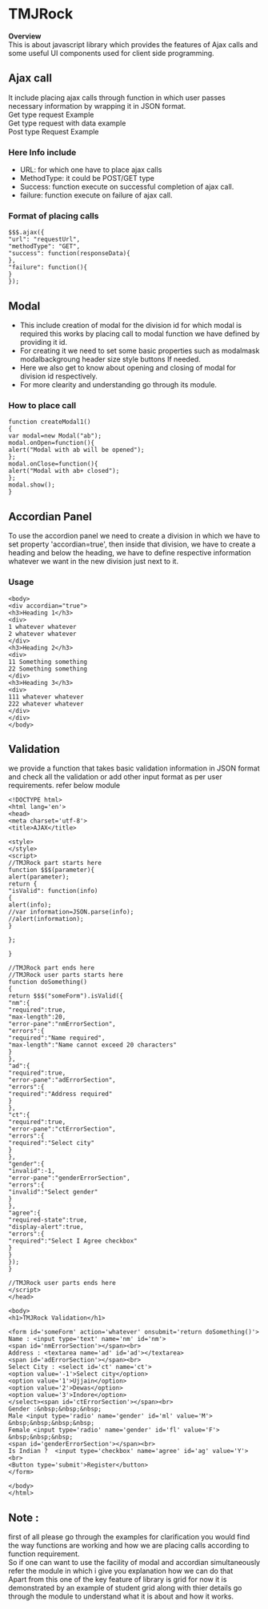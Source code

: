 # TMJRock
<b>Overview</b><br>
This is about javascript library which provides the features of Ajax calls and some useful UI components used for client side programming.<br>
## Ajax call
It include placing ajax calls through function in which user passes necessary information by wrapping it in JSON format.<br>
Get type request Example<br>
  Get type request with data example<br> 
  Post type Request Example<br>
### Here Info include
<ul>
<li> URL: for which one have to place ajax calls </li>
  <li>MethodType: it could be POST/GET type </li>
  <li>Success: function execute on successful completion of ajax call.</li>
  <li>failure: function execute on failure of ajax call.</li>
</ul>

### Format of placing calls

```
$$$.ajax({
"url": "requestUrl",
"methodType": "GET",
"success": function(responseData){
},
"failure": function(){
}
});
```
## Modal
<ul>
<li>This include creation of modal for the division id for which modal is required this works by placing call to modal function we have defined by providing it id. <br></li>
<li>For creating it we need to set some basic properties such as modalmask modalbackgroung header size style buttons If needed. <br></li>
<li>Here we also get to know about opening and closing of modal for division id respectively.</li>
<li>For more clearity and understanding go through its module. </li>
</ul>

### How to place call
```
function createModal1()
{
var modal=new Modal("ab");
modal.onOpen=function(){
alert("Modal with ab will be opened");
};
modal.onClose=function(){
alert("Modal with ab+ closed");
};
modal.show();
}
```
## Accordian Panel

To use the accordion panel we need to create a division in which we have to set property 'accordian=true', then inside that division, we have to create a heading and below the heading, we have to define respective information whatever we want in the new division just next to it.

### Usage
```
<body>
<div accordian="true">
<h3>Heading 1</h3>
<div>
1 whatever whatever
2 whatever whatever
</div>
<h3>Heading 2</h3>
<div>
11 Something something
22 Something something
</div>
<h3>Heading 3</h3>
<div>
111 whatever whatever
222 whatever whatever
</div>
</div>
</body>
```
## Validation 
 we provide a function that takes basic validation information in JSON format and check all the validation or add other input format as per user requirements. refer below module
 ```
 <!DOCTYPE html>
<html lang='en'>
<head>
<meta charset='utf-8'>
<title>AJAX</title>

<style>
</style>
<script> 
//TMJRock part starts here
function $$$(parameter){
alert(parameter);
return {
"isValid": function(info)
{
alert(info);
//var information=JSON.parse(info);
//alert(information);
}

};

}

//TMJRock part ends here
//TMJRock user parts starts here
function doSomething()
{
return $$$("someForm").isValid({
"nm":{
"required":true,
"max-length":20,
"error-pane":"nmErrorSection",
"errors":{
"required":"Name required",
"max-length":"Name cannot exceed 20 characters"
}
},
"ad":{
"required":true,
"error-pane":"adErrorSection",
"errors":{
"required":"Address required"
}
},
"ct":{
"required":true,
"error-pane":"ctErrorSection",
"errors":{
"required":"Select city"
}
},
"gender":{
"invalid":-1,
"error-pane":"genderErrorSection",
"errors":{
"invalid":"Select gender"
}
},
"agree":{
"required-state":true,
"display-alert":true,
"errors":{
"required":"Select I Agree checkbox"
}
}
});
}

//TMJRock user parts ends here
</script>
</head>

<body>
<h1>TMJRock Validation</h1>

<form id='someForm' action='whatever' onsubmit='return doSomething()'>
Name : <input type='text' name='nm' id='nm'>
<span id='nmErrorSection'></span><br>
Address : <textarea name='ad' id='ad'></textarea>
<span id='adErrorSection'></span><br>
Select City : <select id='ct' name='ct'> 
<option value='-1'>Select city</option>
<option value='1'>Ujjain</option>
<option value='2'>Dewas</option>
<option value='3'>Indore</option>
</select><span id='ctErrorSection'></span><br>
Gender :&nbsp;&nbsp;&nbsp;
Male <input type='radio' name='gender' id='ml' value='M'>
&nbsp;&nbsp;&nbsp;&nbsp;
Female <input type='radio' name='gender' id='fl' value='F'>
&nbsp;&nbsp;&nbsp;
<span id='genderErrorSection'></span><br>
Is Indian ?  <input type='checkbox' name='agree' id='ag' value='Y'>
<br>
<Button type='submit'>Register</button>
</form>

</body>
</html>
 ```

## Note :
first of all please go through the examples for clarification you would find the way functions are working and how we are placing calls according to function requirement.<br>
So if one can want to use the facility of modal and accordian simultaneously refer the module in which i give you explanation how we can do that<br>
Apart from this one of the key feature of library is grid for now it is demonstrated by an example of student grid along with thier details go through the module to understand what it is about and how it works.


